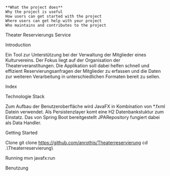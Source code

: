 
    **What the project does**
    Why the project is useful
    How users can get started with the project
    Where users can get help with your project
    Who maintains and contributes to the project

Theater Reservierungs Service

Introduction

Ein Tool zur Unterstützung bei der Verwaltung der Mitglieder eines Kulturvereins.
Der Fokus liegt auf der Organisation der Theaterveranstltungen. 
Die Applikation soll dabei helfen schnell und effizient Reservierungsanfragen der Mitglieder zu erfassen und die Daten
zur weiteren Verarbeitung in unterschiedlichen Formaten bereit zu sellen.


Index

Technologie Stack

Zum Aufbau der Benutzeroberfläche wird JavaFX in Kombination von *.fxml Datein verwendet. Als Persistenzlayer komt eine
H2 Datenbankstuktur zum Einstatz. Das von Spring Boot bereitgestellt JPARepository fungiert dabei als Data Handler.

Getting Started

Clone
git clone https://github.com/anrothis/Theaterreservierung
cd .\Theaterreservierung\

Running
mvn javafx:run

Benutzung



